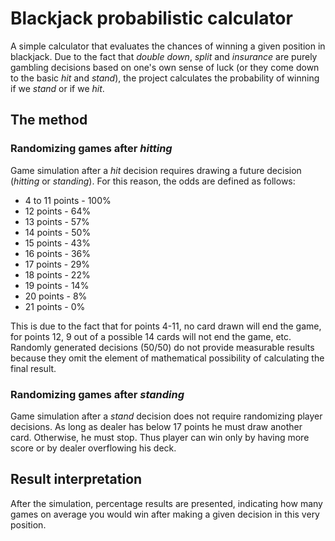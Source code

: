# Blackjack probabilistic calculator
A simple calculator that evaluates the chances of winning a given position in blackjack. Due to the fact that _double down_, _split_ and _insurance_ are purely gambling decisions based on one's own sense of luck (or they come down to the basic _hit_ and _stand_), the project calculates the probability of winning if we _stand_ or if we _hit_.
## The method
### Randomizing games after _hitting_
Game simulation after a _hit_ decision requires drawing a future decision (_hitting_ or _standing_). For this reason, the odds are defined as follows:
- 4 to 11 points - 100%
- 12 points - 64%
- 13 points - 57%
- 14 points - 50%
- 15 points - 43%
- 16 points - 36%
- 17 points - 29%
- 18 points - 22%
- 19 points - 14%
- 20 points - 8%
- 21 points - 0%

This is due to the fact that for points 4-11, no card drawn will end the game, for points 12, 9 out of a possible 14 cards will not end the game, etc.
Randomly generated decisions (50/50) do not provide measurable results because they omit the element of mathematical possibility of calculating the final result.
### Randomizing games after _standing_
Game simulation after a _stand_ decision does not require randomizing player decisions. As long as dealer has below 17 points he must draw another card. Otherwise, he must stop. Thus player can win only by having more score or by dealer overflowing his deck.
## Result interpretation
After the simulation, percentage results are presented, indicating how many games on average you would win after making a given decision in this very position.
